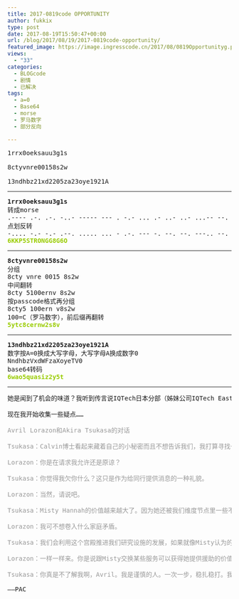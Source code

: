 ```yaml
---
title: 2017-0819code OPPORTUNITY
author: fukkix
type: post
date: 2017-08-19T15:50:47+00:00
url: /blog/2017/08/19/2017-0819code-opportunity/
featured_image: https://image.ingresscode.cn/2017/08/0819Opportunityg.png?x-oss-process=image/resize,m_fill,w_700,h_220
views:
  - "33"
categories:
  - BLOGcode
  - 剧情
  - 已解决
tags:
  - a=0
  - Base64
  - morse
  - 罗马数字
  - 部分反向

---
```

<pre>1rrx0oeksauu3g1s

8ctyvnre00158s2w

13ndhbz21xd2205za23oye1921A<!--more--></pre>

* * *

<pre><strong>1rrx0oeksauu3g1s
</strong>转成morse
.---- .-. .-. -..- ----- --- . -.- ... .- ..- ..- ...-- --. .---- ...
点划反转
-.... -.- -.- .--. ..... ... - .-. --- -. --. --. ---.. --. -.... ---<strong> 
<span style="color: #99cc00;">6KKP5STRONGG8G6O</span></strong></pre>

* * *

<pre><strong>8ctyvnre00158s2w
</strong>分组
8cty vnre 0015 8s2w
中间翻转
8cty 5100ernv 8s2w
按passcode格式再分组
8cty5 100ern v8s2w
100=C（罗马数字），前后缀再翻转<strong>
<span style="color: #99cc00;">5ytc8cernw2s8v</span></strong></pre>

* * *

<pre><strong>13ndhbz21xd2205za23oye1921A
</strong>数字按A=0换成大写字母，大写字母A换成数字0
NndhbzVxdWFzaXoyeTV0
base64转码
<span style="color: #99cc00;"><strong>6wao5quasiz2y5t</strong></span></pre>

* * *

<pre>她是闻到了机会的味道？我听到传言说IQTech日本分部（姊妹公司IQTech East）的杰出研究员也就是公司负责人Akira Tsukasa已经抵达波特兰，但还不知道她的目的是什么……

现在我开始收集一些疑点……

<span style="color: #999999;">Avril Lorazon和Akira Tsukasa的对话</span>

<span style="color: #999999;">Tsukasa：Calvin博士看起来藏着自己的小秘密而且不想告诉我们，我打算寻找一种替代远程观察和远程参与的办法。</span>

<span style="color: #999999;">Lorazon：你是在请求我允许还是原谅？</span>

<span style="color: #999999;">Tsukasa：你觉得我欠你什么？这只是作为给同行提供消息的一种礼貌。</span>

<span style="color: #999999;">Lorazon：当然，请说吧。</span>

<span style="color: #999999;">Tsukasa：Misty Hannah的价值越来越大了。因为她还被我们维度节点里一些不那么外星的外星生物追踪，我可能需要请你帮忙解决她一直存留的拉斯维加斯的问题。作为交换，我希望她提供建立记忆宫殿和召唤外星实体的消息。</span>

<span style="color: #999999;">Lorazon：我可不想卷入什么家庭矛盾。</span>

<span style="color: #999999;">Tsukasa：我们会利用这个宫殿推进我们研究设施的发展，如果就像Misty认为的这些智能可以被吸引到我们的维度，这股外星力量或许能起到积极帮助。</span>

<span style="color: #999999;">Lorazon：一样一样来。你是说跟Misty交换某些服务可以获得她提供援助的价值……然后你在考虑的记忆设施，我有点担忧。我得花时间想想。我们都知道Niantic曾经发生了什么。这次我们一定要确保正确。</span>

<span style="color: #999999;">Tsukasa：你真是不了解我啊，Avril。我是谨慎的人。一次一步，稳扎稳打。我保证。</span>

——PAC</pre>